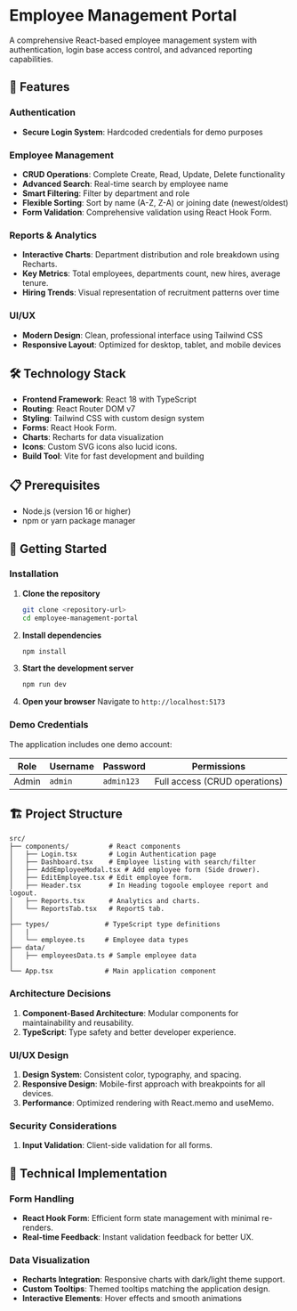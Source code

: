 # Employee Management Portal

A comprehensive React-based employee management system with authentication, login base access control, and advanced reporting capabilities.

## 🚀 Features

### Authentication
- **Secure Login System**: Hardcoded credentials for demo purposes

### Employee Management
- **CRUD Operations**: Complete Create, Read, Update, Delete functionality
- **Advanced Search**: Real-time search by employee name
- **Smart Filtering**: Filter by department and role
- **Flexible Sorting**: Sort by name (A-Z, Z-A) or joining date (newest/oldest)
- **Form Validation**: Comprehensive validation using React Hook Form.

### Reports & Analytics
- **Interactive Charts**: Department distribution and role breakdown using Recharts.
- **Key Metrics**: Total employees, departments count, new hires, average tenure.
- **Hiring Trends**: Visual representation of recruitment patterns over time

### UI/UX
- **Modern Design**: Clean, professional interface using Tailwind CSS
- **Responsive Layout**: Optimized for desktop, tablet, and mobile devices

## 🛠️ Technology Stack

- **Frontend Framework**: React 18 with TypeScript
- **Routing**: React Router DOM v7
- **Styling**: Tailwind CSS with custom design system
- **Forms**: React Hook Form.
- **Charts**: Recharts for data visualization
- **Icons**: Custom SVG icons also lucid icons.
- **Build Tool**: Vite for fast development and building

## 📋 Prerequisites

- Node.js (version 16 or higher)
- npm or yarn package manager

## 🚀 Getting Started

### Installation

1. **Clone the repository**
   ```bash
   git clone <repository-url>
   cd employee-management-portal
   ```

2. **Install dependencies**
   ```bash
   npm install
   ```

3. **Start the development server**
   ```bash
   npm run dev
   ```

4. **Open your browser**
   Navigate to `http://localhost:5173`

### Demo Credentials

The application includes one demo account:

| Role | Username | Password | Permissions |
|------|----------|----------|-------------|
| Admin | `admin` | `admin123` | Full access (CRUD operations) |


## 🏗️ Project Structure

```
src/
├── components/          # React components
│   ├── Login.tsx        # Login Authentication page
│   ├── Dashboard.tsx    # Employee listing with search/filter
│   ├── AddEmployeeModal.tsx # Add employee form (Side drower).
│   ├── EditEmployee.tsx # Edit employee form.
│   ├── Header.tsx       # In Heading togoole employee report and logout.
│   ├── Reports.tsx      # Analytics and charts.
│   └── ReportsTab.tsx   # ReportS tab.
│ 
├── types/              # TypeScript type definitions
│   |
│   └── employee.ts     # Employee data types
├── data/               
│   ├── employeesData.ts # Sample employee data
│  
└── App.tsx             # Main application component
```


### Architecture Decisions

1. **Component-Based Architecture**: Modular components for maintainability and reusability.
2. **TypeScript**: Type safety and better developer experience.

### UI/UX Design

1. **Design System**: Consistent color, typography, and spacing.
2. **Responsive Design**: Mobile-first approach with breakpoints for all devices.
3. **Performance**: Optimized rendering with React.memo and useMemo.

### Security Considerations
1. **Input Validation**: Client-side validation for all forms.

## 🔧 Technical Implementation


### Form Handling
- **React Hook Form**: Efficient form state management with minimal re-renders.
- **Real-time Feedback**: Instant validation feedback for better UX.

### Data Visualization
- **Recharts Integration**: Responsive charts with dark/light theme support.
- **Custom Tooltips**: Themed tooltips matching the application design.
- **Interactive Elements**: Hover effects and smooth animations
